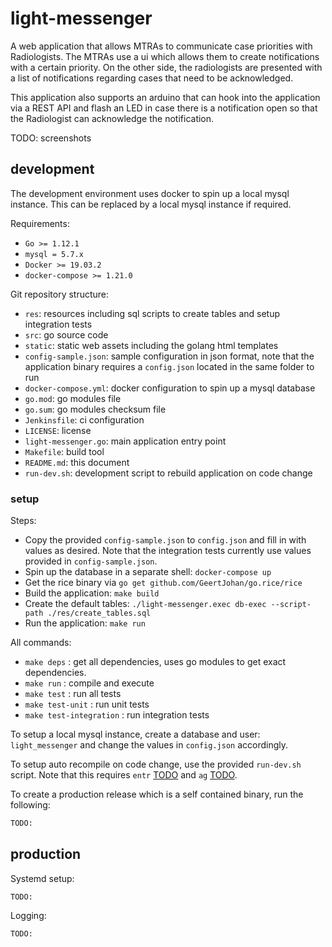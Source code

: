 # light-messenger

A web application that allows MTRAs to communicate case priorities with Radiologists. The MTRAs use a ui which allows them to create notifications with a certain priority. On the other side, the radiologists are presented with a list of notifications regarding cases that need to be acknowledged.

This application also supports an arduino that can hook into the application via a REST API and flash an LED in case there is a notification open so that the Radiologist can acknowledge the notification.

TODO: screenshots

## development

The development environment uses docker to spin up a local mysql instance. This can be replaced by a local mysql instance if required.

Requirements:

- `Go >= 1.12.1`
- `mysql = 5.7.x`
- `Docker >= 19.03.2`
- `docker-compose >= 1.21.0`

Git repository structure:

- `res`: resources including sql scripts to create tables and setup integration tests
- `src`: go source code
- `static`: static web assets including the golang html templates
- `config-sample.json`: sample configuration in json format, note that the application binary requires a `config.json` located in the same folder to run
- `docker-compose.yml`: docker configuration to spin up a mysql database
- `go.mod`: go modules file
- `go.sum`: go modules checksum file
- `Jenkinsfile`: ci configuration
- `LICENSE`: license
- `light-messenger.go`: main application entry point
- `Makefile`: build tool
- `README.md`: this document
- `run-dev.sh`: development script to rebuild application on code change

### setup

Steps:

- Copy the provided `config-sample.json` to `config.json` and fill in with values as desired. Note that the integration tests currently use values provided in `config-sample.json`.
- Spin up the database in a separate shell: `docker-compose up`
- Get the rice binary via `go get github.com/GeertJohan/go.rice/rice`
- Build the application: `make build`
- Create the default tables: `./light-messenger.exec db-exec --script-path ./res/create_tables.sql`
- Run the application: `make run`

All commands:

- `make deps` : get all dependencies, uses go modules to get exact dependencies.
- `make run` : compile and execute
- `make test` : run all tests
- `make test-unit` : run unit tests
- `make test-integration` : run integration tests

To setup a local mysql instance, create a database and user: `light_messenger` and change the values in `config.json` accordingly.

To setup auto recompile on code change, use the provided `run-dev.sh` script. Note that this requires `entr` [TODO](TODO) and `ag` [TODO](TODO).

To create a production release which is a self contained binary, run the following:

```bash
TODO:
```

## production

Systemd setup:

```systemd
TODO:
```

Logging:

```bash
TODO:
```
